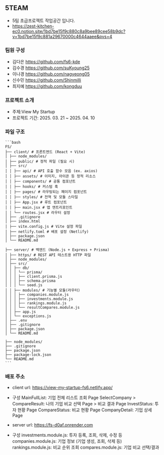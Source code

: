 ## 5TEAM

- 5팀 초급프로젝트 작업공간 입니다.
- https://zest-kitchen-ec0.notion.site/1bd7be15f9c880c8a9bee89cee58b9dc?v=1bd7be15f9c881a29670000c4644aaee&pvs=4

### 팀원 구성

- 김다은 https://github.com/fs6-kde
- 김수경 https://github.com/suKyoung25
- 이나경 https://github.com/nagyeong05
- 신수민 https://github.com/Shinmilli
- 최지예 https://github.com/kongduu

### 프로젝트 소개

- 주제:View My Startup
- 프로젝트 기간: 2025. 03. 21 ~ 2025. 04. 10

### 파일 구조

<pre><code>```bash
FS/
├── client/ # 프론트엔드 (React + Vite)
│ ├── node_modules/
│ ├── public/ # 정적 파일 (필요 시)
│ ├── src/
│ │ ├── api/ # API 호출 함수 모음 (ex. axios)
│ │ ├── assets/ # 이미지, 아이콘 등 정적 리소스
│ │ ├── components/ # 공통 컴포넌트
│ │ ├── hooks/ # 커스텀 훅
│ │ ├── pages/ # 라우팅되는 페이지 컴포넌트
│ │ ├── styles/ # 전역 및 모듈 스타일
│ │ ├── App.jsx # 루트 컴포넌트
│ │ ├── main.jsx # 앱 엔트리포인트
│ │ └── routes.jsx # 라우터 설정
│ ├── .gitignore
│ ├── index.html
│ ├── vite.config.js # Vite 설정 파일
│ ├── netlify.toml # 배포 설정 (Netlify)
│ ├── package.json
│ └── README.md

├── server/ # 백엔드 (Node.js + Express + Prisma)
│ ├── https/ # REST API 테스트용 HTTP 파일
│ ├── node_modules/
│ ├── src/
│ │ ├── db/
│ │ │ └── prisma/
│ │ │ ├── client.prisma.js
│ │ │ ├── schema.prisma
│ │ │ └── seed.js
│ │ ├── modules/ # 기능별 모듈(라우터)
│ │ │ ├── companies.module.js
│ │ │ ├── investments.module.js
│ │ │ ├── rankings.module.js
│ │ │ └── resultCompares.module.js
│ │ ├── app.js  
│ │ └── exceptions.js  
│ ├── .env
│ ├── .gitignore
│ ├── package.json
│ └── README.md

├── node_modules/  
├── .gitignore
├── package.json  
├── package-lock.json
└── README.md
```</code></pre>


### 배포 주소

- client url: https://view-my-startup-fs6.netlify.app/

- 구성
  MainFullList: 기업 전체 리스트 조회 Page
  SelectCompany > CompareResult: 나의 기업 비교 선택 Page > 비교 결과 Page
  InvestStatus: 투자 현황 Page
  CompareStatus: 비교 현황 Page
  CompanyDetail: 기업 상세 Page

- server url: https://fs-d0af.onrender.com

- 구성
  investments.module.js: 투자 등록, 조회, 삭제, 수정 등
  companies.module.js: 기업 정보 (기업 생성, 조회, 삭제 등)
  rankings.module.js: 비교 순위 조회
  compares.module.js: 기업 비교 선택/결과
